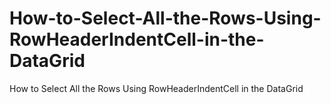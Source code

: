 # How-to-Select-All-the-Rows-Using-RowHeaderIndentCell-in-the-DataGrid
How to Select All the Rows Using RowHeaderIndentCell in the DataGrid
